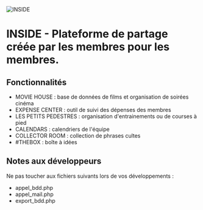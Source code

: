![INSIDE](http://77.206.45.128/inside/includes/icons/inside.png)

# INSIDE - Plateforme de partage créée par les membres pour les membres.

## Fonctionnalités
- MOVIE HOUSE : base de données de films et organisation de soirées cinéma
- EXPENSE CENTER : outil de suivi des dépenses des membres
- LES PETITS PEDESTRES : organisation d'entrainements ou de courses à pied
- CALENDARS : calendriers de l'équipe
- COLLECTOR ROOM : collection de phrases cultes
- #THEBOX : boîte à idées

## Notes aux développeurs
Ne pas toucher aux fichiers suivants lors de vos développements :
- appel_bdd.php
- appel_mail.php
- export_bdd.php
